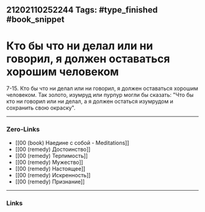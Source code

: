 21202110252244
Tags: #type_finished #book_snippet 
---
#  Кто бы что ни делал или ни говорил, я должен оставаться хорошим человеком

 7-15. Кто бы что ни делал или ни говорил, я должен оставаться хорошим человеком. Так золото, изумруд или пурпур могли бы сказать: "Что бы кто ни говорил или ни делал, а я должен остаться изумрудом и сохранить свою окраску". 

---
### Zero-Links
 - [[00 (book) Наедине с собой - Meditations]]
 - [[00 (remedy) Достоинство]]
 - [[00 (remedy) Терпимость]]
 - [[00 (remedy) Мужество]]
 - [[00 (remedy) Настоящее]]
 - [[00 (remedy) Искренность]]
 - [[00 (remedy) Признание]]
---
### Links

